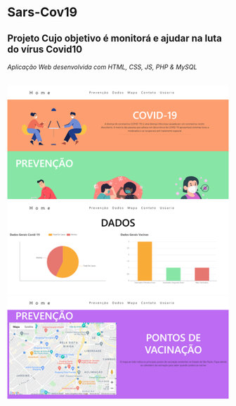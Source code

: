 # Sars-Cov19
## Projeto Cujo objetivo é monitorá e ajudar na luta do vírus Covid10
###### Aplicação Web desenvolvida com HTML, CSS, JS, PHP & MySQL
![alt text](https://github.com/Gustavo-Antonio/Sars-Cov19/blob/main/1.png?raw=true)
![alt text](https://github.com/Gustavo-Antonio/Sars-Cov19/blob/main/2.png?raw=true)
![alt text](https://github.com/Gustavo-Antonio/Sars-Cov19/blob/main/3.png?raw=true)
